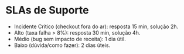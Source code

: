 # SLAs de Suporte

- Incidente Crítico (checkout fora do ar): resposta 15 min, solução 2h.
- Alto (taxa falha > 8%): resposta 30 min, solução 4h.
- Médio (bug sem impacto de receita): 1 dia útil.
- Baixo (dúvida/como fazer): 2 dias úteis.
